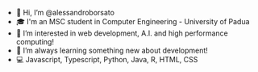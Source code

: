 - 👋 Hi, I’m @alessandroborsato
- 🎓 I'm an MSC student in Computer Engineering - University of Padua
- 👀 I’m interested in web development, A.I. and high performance computing!
- 🌱 I’m always learning something new about development!
- 💻 Javascript, Typescript, Python, Java, R, HTML, CSS
